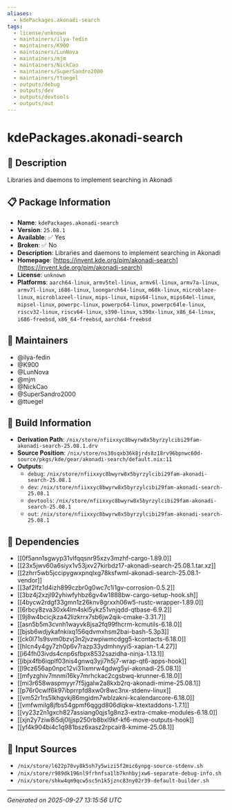 ```yaml
---
aliases:
  - kdePackages.akonadi-search
tags:
  - license/unknown
  - maintainers/ilya-fedin
  - maintainers/K900
  - maintainers/LunNova
  - maintainers/mjm
  - maintainers/NickCao
  - maintainers/SuperSandro2000
  - maintainers/ttuegel
  - outputs/debug
  - outputs/dev
  - outputs/devtools
  - outputs/out
---
```


# kdePackages.akonadi-search

## 📝 Description

Libraries and daemons to implement searching in Akonadi

## 📋 Package Information

- **Name**: `kdePackages.akonadi-search`
- **Version**: `25.08.1`
- **Available**: ✅ Yes
- **Broken**: ✅ No
- **Description**: Libraries and daemons to implement searching in Akonadi
- **Homepage**: [https://invent.kde.org/pim/akonadi-search](https://invent.kde.org/pim/akonadi-search)
- **License**: `unknown`
- **Platforms**: `aarch64-linux`, `armv5tel-linux`, `armv6l-linux`, `armv7a-linux`, `armv7l-linux`, `i686-linux`, `loongarch64-linux`, `m68k-linux`, `microblaze-linux`, `microblazeel-linux`, `mips-linux`, `mips64-linux`, `mips64el-linux`, `mipsel-linux`, `powerpc-linux`, `powerpc64-linux`, `powerpc64le-linux`, `riscv32-linux`, `riscv64-linux`, `s390-linux`, `s390x-linux`, `x86_64-linux`, `i686-freebsd`, `x86_64-freebsd`, `aarch64-freebsd`
## 👥 Maintainers

- @ilya-fedin
- @K900
- @LunNova
- @mjm
- @NickCao
- @SuperSandro2000
- @ttuegel


## 🔧 Build Information

- **Derivation Path**: `/nix/store/nfiixxyc8bwyrw8x5byrzylcibi29fam-akonadi-search-25.08.1.drv`
- **Source Position**: `/nix/store/ns30sqxb36k8jrds8z18rv96bpnwc60d-source/pkgs/kde/gear/akonadi-search/default.nix:11`
- **Outputs**:
  - `debug`:  `/nix/store/nfiixxyc8bwyrw8x5byrzylcibi29fam-akonadi-search-25.08.1`
  - `dev`:  `/nix/store/nfiixxyc8bwyrw8x5byrzylcibi29fam-akonadi-search-25.08.1`
  - `devtools`:  `/nix/store/nfiixxyc8bwyrw8x5byrzylcibi29fam-akonadi-search-25.08.1`
  - `out`:  `/nix/store/nfiixxyc8bwyrw8x5byrzylcibi29fam-akonadi-search-25.08.1`

## 🔗 Dependencies

- [[0f5ann1sgwyp31vlfqqsnr95xzv3mzhf-cargo-1.89.0]]
- [[23x5jwv60a6siyx1v53jxv27kirbdz17-akonadi-search-25.08.1.tar.xz]]
- [[2zhrr5wb5jccipygwxpnqlxg78ksfwml-akonadi-search-25.08.1-vendor]]
- [[3af2lfz1d4izh899czbr0g0wc7c1i1gv-corrosion-0.5.2]]
- [[3bz4j2xzjl92yhiwfyhbz6gv4w1888bw-cargo-setup-hook.sh]]
- [[4bycw2rdgf33gmn1z26knv8grxxh06w5-rustc-wrapper-1.89.0]]
- [[6rbcy8zva30xk4lm4skl5ykz51vnjqdd-qtbase-6.9.2]]
- [[9j8w4bcicjkza42lizkrrx7sb6jw2qik-cmake-3.31.7]]
- [[asn5b5m3cvnh1wayvk8jsa2fq99fhcrm-kcmutils-6.18.0]]
- [[bjsb6wdjykafnkixq156qdvmxhsm2bai-bash-5.3p3]]
- [[ck0l71s9svm0bzvj3n2jvzwpiwmcdgg5-kcontacts-6.18.0]]
- [[hlcn4y4gy7zh0p6v7razp33ydmhnyyi5-xapian-1.4.27]]
- [[i64fh03ivds4cnp6sfbpx8532sazidha-ninja-1.13.1]]
- [[ibjx4fb6iqplf03nis4gnwq3yji7h5j7-wrap-qt6-apps-hook]]
- [[l9cz656ap0npc12vi31ixmrw4gdwg5yi-akonadi-25.08.1]]
- [[mfyzghiv7mnmi16ky7mrhckac2cgsbwq-krunner-6.18.0]]
- [[mi3r658waspmyyr7f5jgalw2a8kxb2rq-akonadi-mime-25.08.1]]
- [[p76r0cwlf6k97ibprrpfd8xw0r8wc3nx-stdenv-linux]]
- [[vm52r1rs5lkhgvkj86mgidm7wblzakni-kcalendarcore-6.18.0]]
- [[vmfwmilg8jfbs54gpmf6qggd806dlqkw-ktextaddons-1.7.1]]
- [[vy23z2n1gxch827assiang0qjs1g8nz3-extra-cmake-modules-6.18.0]]
- [[xjn2y7ziw8i5dj0ljjsp250rb8bxl9kf-kf6-move-outputs-hook]]
- [[yf4k904bi4c1q981bsz6xasz2rpcair8-kmime-25.08.1]]

## 📁 Input Sources

- `/nix/store/l622p70vy8k5sh7y5wizi5f2mic6ynpg-source-stdenv.sh`
- `/nix/store/r989dk196nl9frhnfsa1lb7knhbyjxw6-separate-debug-info.sh`
- `/nix/store/shkw4qm9qcw5sc5n1k5jznc83ny02r39-default-builder.sh`

---
*Generated on 2025-09-27 13:15:56 UTC*
